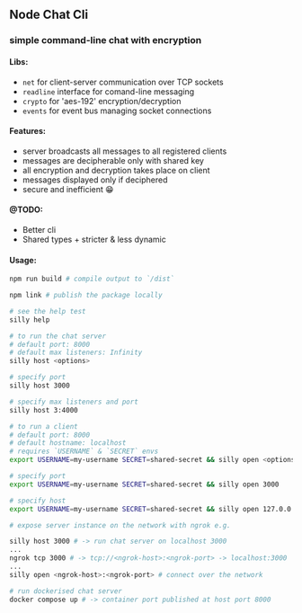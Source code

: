 ## Node Chat Cli

### simple command-line chat with encryption

#### Libs:

- `net` for client-server communication over TCP sockets
- `readline` interface for comand-line messaging
- `crypto` for 'aes-192' encryption/decryption
- `events` for event bus managing socket connections

#### Features:
- server broadcasts all messages to all registered clients
- messages are decipherable only with shared key
- all encryption and decryption takes place on client
- messages displayed only if deciphered
- secure and inefficient 😁

#### @TODO:
- Better cli
- Shared types + stricter & less dynamic

#### Usage:

```bash
npm run build # compile output to `/dist`

npm link # publish the package locally

# see the help test
silly help

# to run the chat server
# default port: 8000
# default max listeners: Infinity
silly host <options>

# specify port
silly host 3000

# specify max listeners and port
silly host 3:4000

# to run a client
# default port: 8000
# default hostname: localhost
# requires `USERNAME` & `SECRET` envs
export USERNAME=my-username SECRET=shared-secret && silly open <options>

# specify port
export USERNAME=my-username SECRET=shared-secret && silly open 3000

# specify host
export USERNAME=my-username SECRET=shared-secret && silly open 127.0.0.1:3000

```

```bash
# expose server instance on the network with ngrok e.g.

silly host 3000 # -> run chat server on localhost 3000
...
ngrok tcp 3000 # -> tcp://<ngrok-host>:<ngrok-port> -> localhost:3000
...
silly open <ngrok-host>:<ngrok-port> # connect over the network
```

```bash
# run dockerised chat server
docker compose up # -> container port published at host port 8000
```

